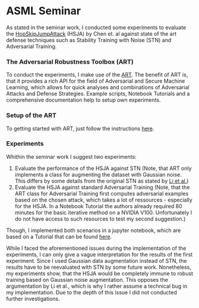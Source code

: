 # ASML Seminar

As stated in the seminar work, I conducted some experiments to evaluate the 
[HopSkipJumpAttack](https://arxiv.org/abs/1904.02144 "Google Search") (HSJA) by Chen et. al against state of the art defense 
techniques such as Stability Training with Noise (STN) and Adversarial
Training.

### The  Adversarial Robustness Toolbox (ART)

To conduct the experiments, I make use of the [ART](https://adversarial-robustness-toolbox.readthedocs.io/en/latest/index.html "Google Search"). 
The benefit of ART is, that it provides a rich API for the field of Adversarial and Secure Machine Learning, which allows for quick analyses
and combinations of Adversarial Attacks and Defense Strategies. Example scripts, Notebook Tutorials and a comprehensive documentation help 
to setup own experiments. 

### Setup of the ART

To getting started with ART, just follow the instructions [here](https://github.com/Trusted-AI/adversarial-robustness-toolbox/wiki/Get-Started#setup "Google Search").

### Experiments

Whithin the seminar work I suggest two experiments:
1. Evaluate the performance of the HSJA against STN (Note, that ART only implements a class for augmenting the dataset with Gaussian noise. This differs by some details from the original STN as stated by [Li et al.](https://arxiv.org/pdf/1809.03113.pdf "Google Search"))
2. Evaluate the HSJA against standard Adversarial Training (Note, that the ART class for Adversarial Training first computes adversarial examples based on the chosen attack, which takes a lot of ressources - especially for the HSJA. In a Notebook Tutorial the authors already required 80 minutes for the basic iterative method on a NVIDIA V100. Unfortunately I do not have access to such resources to test my second suggestion.)

Though, I implemented both scenarios in a jupyter notebook, which are based on a 
Tutorial that can be found [here](https://github.com/Trusted-AI/adversarial-robustness-toolbox/blob/main/notebooks/adversarial_training_mnist.ipynb "Google Search").

While I faced the aforementioned issues during the implementation of the experiments, I can only give a vague interpretation for the results of the first experiment. 
Since I used Gaussian data augmentation instead of STN, the results have to be reevaluated with STN by some future work. Nonetheless, my experiments show, 
that the HSJA would be completely immune to robust training based on Gaussian noise augmentation. This opposes the argumentation by Li et al., which is why I rather assume 
a technical bug in my implementation. Due to the depth of this issue I did not conducted further investigations.
